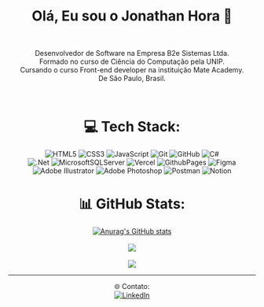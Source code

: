 <div align="center">
  
  # Olá, Eu sou o Jonathan Hora :rocket:

  <br>
  
  <p>
    Desenvolvedor de Software na Empresa B2e Sistemas Ltda.<br>
    Formado no curso de Ciência do Computação pela UNIP.<br>
    Cursando o curso Front-end developer na instituição Mate Academy.<br>
    De São Paulo, Brasil.
  </p> 

  <br>

# 💻 Tech Stack:
![HTML5](https://img.shields.io/badge/html5-%23E34F26.svg?style=for-the-badge&logo=html5&logoColor=white)
![CSS3](https://img.shields.io/badge/css3-%231572B6.svg?style=for-the-badge&logo=css3&logoColor=white)
![JavaScript](https://img.shields.io/badge/javascript-%23323330.svg?style=for-the-badge&logo=javascript&logoColor=%23F7DF1E)
![Git](https://img.shields.io/badge/git-%23F05033.svg?style=for-the-badge&logo=git&logoColor=white)
![GitHub](https://img.shields.io/badge/github-%23121011.svg?style=for-the-badge&logo=github&logoColor=white) 
![C#](https://img.shields.io/badge/c%23-%23239120.svg?style=for-the-badge&logo=csharp&logoColor=white)    
![.Net](https://img.shields.io/badge/.NET-5C2D91?style=for-the-badge&logo=.net&logoColor=white) 
![MicrosoftSQLServer](https://img.shields.io/badge/Microsoft%20SQL%20Server-dfb843?style=for-the-badge&logo=microsoft%20sql%20server&logoColor=black)
![Vercel](https://img.shields.io/badge/vercel-%23000000.svg?style=for-the-badge&logo=vercel&logoColor=white) 
![GithubPages](https://img.shields.io/badge/github%20pages-121013?style=for-the-badge&logo=github&logoColor=white) 
![Figma](https://img.shields.io/badge/figma-%23F24E1E.svg?style=for-the-badge&logo=figma&logoColor=white)
![Adobe Illustrator](https://img.shields.io/badge/adobe%20illustrator-%23FF9A00.svg?style=for-the-badge&logo=adobe%20illustrator&logoColor=white) 
![Adobe Photoshop](https://img.shields.io/badge/adobe%20photoshop-%2331A8FF.svg?style=for-the-badge&logo=adobe%20photoshop&logoColor=white) 
![Postman](https://img.shields.io/badge/Postman-FF6C37?style=for-the-badge&logo=postman&logoColor=white) 
![Notion](https://img.shields.io/badge/Notion-%23000000.svg?style=for-the-badge&logo=notion&logoColor=white)

# 📊 GitHub Stats:
[![Anurag's GitHub stats](https://github-readme-stats.vercel.app/api?username=jonathanhora&show_icons=true&theme=tokyonight)](https://github.com/jonathanhora/github-readme-stats) </br></br>
![](https://github-readme-streak-stats.herokuapp.com/?user=jonathanhora&theme=tokyonight&hide_border=false) </br></br>
![](https://github-readme-stats.vercel.app/api/top-langs/?username=jonathanhora&theme=tokyonight&hide_border=false&include_all_commits=true&count_private=true&layout=compact)

---
🌐 Contato: <br>
[![LinkedIn](https://img.shields.io/badge/LinkedIn-%230077B5.svg?logo=linkedin&logoColor=white)](https://linkedin.com/in/https://www.linkedin.com/in/jonathan-hora/) 

<!-- Proudly created with GPRM ( https://gprm.itsvg.in ) -->
<div>
